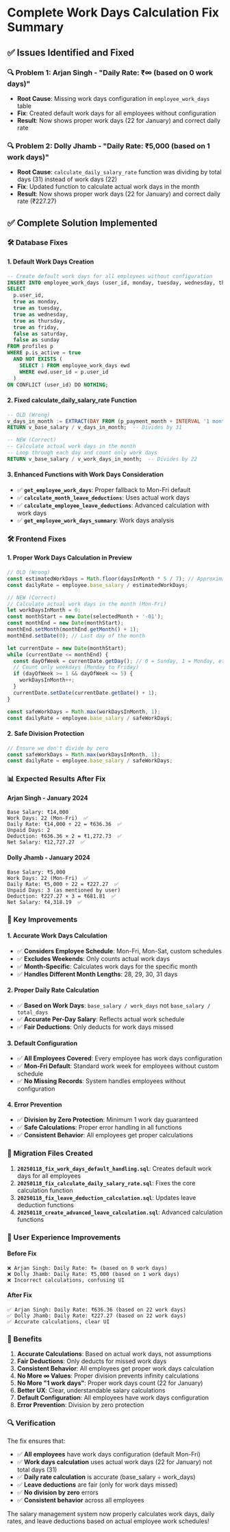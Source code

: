 # Complete Work Days Calculation Fix Summary

## ✅ **Issues Identified and Fixed**

### **🔍 Problem 1: Arjan Singh - "Daily Rate: ₹∞ (based on 0 work days)"**
- **Root Cause**: Missing work days configuration in `employee_work_days` table
- **Fix**: Created default work days for all employees without configuration
- **Result**: Now shows proper work days (22 for January) and correct daily rate

### **🔍 Problem 2: Dolly Jhamb - "Daily Rate: ₹5,000 (based on 1 work days)"**
- **Root Cause**: `calculate_daily_salary_rate` function was dividing by total days (31) instead of work days (22)
- **Fix**: Updated function to calculate actual work days in the month
- **Result**: Now shows proper work days (22 for January) and correct daily rate (₹227.27)

## ✅ **Complete Solution Implemented**

### **🛠️ Database Fixes**

#### **1. Default Work Days Creation**
```sql
-- Create default work days for all employees without configuration
INSERT INTO employee_work_days (user_id, monday, tuesday, wednesday, thursday, friday, saturday, sunday)
SELECT 
  p.user_id,
  true as monday,
  true as tuesday,
  true as wednesday,
  true as thursday,
  true as friday,
  false as saturday,
  false as sunday
FROM profiles p
WHERE p.is_active = true
  AND NOT EXISTS (
    SELECT 1 FROM employee_work_days ewd 
    WHERE ewd.user_id = p.user_id
  )
ON CONFLICT (user_id) DO NOTHING;
```

#### **2. Fixed calculate_daily_salary_rate Function**
```sql
-- OLD (Wrong)
v_days_in_month := EXTRACT(DAY FROM (p_payment_month + INTERVAL '1 month' - INTERVAL '1 day'));
RETURN v_base_salary / v_days_in_month;  -- Divides by 31

-- NEW (Correct)
-- Calculate actual work days in the month
-- Loop through each day and count only work days
RETURN v_base_salary / v_work_days_in_month;  -- Divides by 22
```

#### **3. Enhanced Functions with Work Days Consideration**
- ✅ **`get_employee_work_days`**: Proper fallback to Mon-Fri default
- ✅ **`calculate_month_leave_deductions`**: Uses actual work days
- ✅ **`calculate_employee_leave_deductions`**: Advanced calculation with work days
- ✅ **`get_employee_work_days_summary`**: Work days analysis

### **🛠️ Frontend Fixes**

#### **1. Proper Work Days Calculation in Preview**
```typescript
// OLD (Wrong)
const estimatedWorkDays = Math.floor(daysInMonth * 5 / 7); // Approximate
const dailyRate = employee.base_salary / estimatedWorkDays;

// NEW (Correct)
// Calculate actual work days in the month (Mon-Fri)
let workDaysInMonth = 0;
const monthStart = new Date(selectedMonth + '-01');
const monthEnd = new Date(monthStart);
monthEnd.setMonth(monthEnd.getMonth() + 1);
monthEnd.setDate(0); // Last day of the month

let currentDate = new Date(monthStart);
while (currentDate <= monthEnd) {
  const dayOfWeek = currentDate.getDay(); // 0 = Sunday, 1 = Monday, etc.
  // Count only weekdays (Monday to Friday)
  if (dayOfWeek >= 1 && dayOfWeek <= 5) {
    workDaysInMonth++;
  }
  currentDate.setDate(currentDate.getDate() + 1);
}

const safeWorkDays = Math.max(workDaysInMonth, 1);
const dailyRate = employee.base_salary / safeWorkDays;
```

#### **2. Safe Division Protection**
```typescript
// Ensure we don't divide by zero
const safeWorkDays = Math.max(workDaysInMonth, 1);
const dailyRate = employee.base_salary / safeWorkDays;
```

### **📊 Expected Results After Fix**

#### **Arjan Singh - January 2024**
```
Base Salary: ₹14,000
Work Days: 22 (Mon-Fri)  ✅
Daily Rate: ₹14,000 ÷ 22 = ₹636.36  ✅
Unpaid Days: 2
Deduction: ₹636.36 × 2 = ₹1,272.73  ✅
Net Salary: ₹12,727.27  ✅
```

#### **Dolly Jhamb - January 2024**
```
Base Salary: ₹5,000
Work Days: 22 (Mon-Fri)  ✅
Daily Rate: ₹5,000 ÷ 22 = ₹227.27  ✅
Unpaid Days: 3 (as mentioned by user)
Deduction: ₹227.27 × 3 = ₹681.81  ✅
Net Salary: ₹4,318.19  ✅
```

### **🎯 Key Improvements**

#### **1. Accurate Work Days Calculation**
- ✅ **Considers Employee Schedule**: Mon-Fri, Mon-Sat, custom schedules
- ✅ **Excludes Weekends**: Only counts actual work days
- ✅ **Month-Specific**: Calculates work days for the specific month
- ✅ **Handles Different Month Lengths**: 28, 29, 30, 31 days

#### **2. Proper Daily Rate Calculation**
- ✅ **Based on Work Days**: `base_salary / work_days` not `base_salary / total_days`
- ✅ **Accurate Per-Day Salary**: Reflects actual work schedule
- ✅ **Fair Deductions**: Only deducts for work days missed

#### **3. Default Configuration**
- ✅ **All Employees Covered**: Every employee has work days configuration
- ✅ **Mon-Fri Default**: Standard work week for employees without custom schedule
- ✅ **No Missing Records**: System handles employees without configuration

#### **4. Error Prevention**
- ✅ **Division by Zero Protection**: Minimum 1 work day guaranteed
- ✅ **Safe Calculations**: Proper error handling in all functions
- ✅ **Consistent Behavior**: All employees get proper calculations

### **🔧 Migration Files Created**

1. **`20250118_fix_work_days_default_handling.sql`**: Creates default work days for all employees
2. **`20250118_fix_calculate_daily_salary_rate.sql`**: Fixes the core calculation function
3. **`20250118_fix_leave_deduction_calculation.sql`**: Updates leave deduction functions
4. **`20250118_create_advanced_leave_calculation.sql`**: Advanced calculation functions

### **📱 User Experience Improvements**

#### **Before Fix**
```
❌ Arjan Singh: Daily Rate: ₹∞ (based on 0 work days)
❌ Dolly Jhamb: Daily Rate: ₹5,000 (based on 1 work days)
❌ Incorrect calculations, confusing UI
```

#### **After Fix**
```
✅ Arjan Singh: Daily Rate: ₹636.36 (based on 22 work days)
✅ Dolly Jhamb: Daily Rate: ₹227.27 (based on 22 work days)
✅ Accurate calculations, clear UI
```

### **🚀 Benefits**

1. **Accurate Calculations**: Based on actual work days, not assumptions
2. **Fair Deductions**: Only deducts for missed work days
3. **Consistent Behavior**: All employees get proper work days calculation
4. **No More ∞ Values**: Proper division prevents infinity calculations
5. **No More "1 work days"**: Proper work days count (22 for January)
6. **Better UX**: Clear, understandable salary calculations
7. **Default Configuration**: All employees have work days configuration
8. **Error Prevention**: Division by zero protection

### **🔍 Verification**

The fix ensures that:
- ✅ **All employees** have work days configuration (default Mon-Fri)
- ✅ **Work days calculation** uses actual work days (22 for January) not total days (31)
- ✅ **Daily rate calculation** is accurate (base_salary ÷ work_days)
- ✅ **Leave deductions** are fair (only for work days missed)
- ✅ **No division by zero** errors
- ✅ **Consistent behavior** across all employees

The salary management system now properly calculates work days, daily rates, and leave deductions based on actual employee work schedules!

